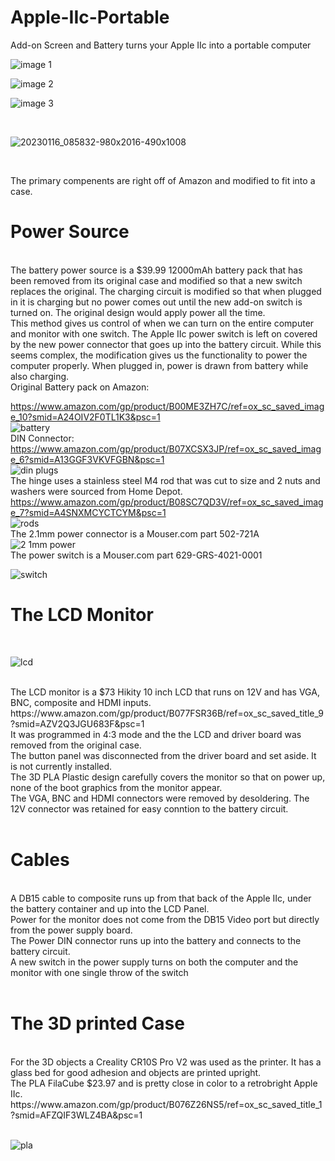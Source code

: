 # Apple-IIc-Portable
Add-on Screen and Battery turns your Apple IIc into a portable computer


![image 1](https://github.com/Retrotink/Apple-IIc-Portable/assets/121696513/9b983372-cd83-4fea-95d5-685a64f4a5f8)



![image 2](https://github.com/Retrotink/Apple-IIc-Portable/assets/121696513/c9f692f5-e383-4bad-9e1a-383163cbb8bf)


![image 3](https://github.com/Retrotink/Apple-IIc-Portable/assets/121696513/efb43599-d311-4666-8013-dde895a5d79e)



<br>

![20230116_085832-980x2016-490x1008](https://github.com/Retrotink/Apple-IIc-Portable/assets/121696513/5bf1e392-3910-4a04-a954-f3e22b9d9920)

<br>





The primary compenents are right off of Amazon and modified to fit into a case. 

# Power Source
<br>
The battery power source is a $39.99 12000mAh battery pack that has been removed from its original case and modified so that a new
switch replaces the original. The charging circuit is modified so that when plugged in it is charging but no power comes out
until the new add-on switch is turned on. The original design would apply power all the time. 
<br>
This method gives us control of when we can turn on the entire computer and monitor with one switch. 
The Apple IIc power switch is left on covered by the new power connector that goes up into the battery circuit.
While this seems complex, the modification gives us the functionality to power the computer properly.
When plugged in, power is drawn from battery while also charging. 
<br>
Original Battery pack on Amazon:<br>

https://www.amazon.com/gp/product/B00ME3ZH7C/ref=ox_sc_saved_image_10?smid=A24OIV2F0TL1K3&psc=1<br>
![battery](https://github.com/Retrotink/Apple-IIc-Portable/assets/121696513/a9d3e836-9a1a-4714-a93c-3011239ed3b9)
<br>
DIN Connector:<br>
https://www.amazon.com/gp/product/B07XCSX3JP/ref=ox_sc_saved_image_6?smid=A13GGF3VKVFGBN&psc=1<br>
![din plugs](https://github.com/Retrotink/Apple-IIc-Portable/assets/121696513/857c583a-b28f-4358-a85d-90f33f17fa44)
<br>
The hinge uses a stainless steel M4 rod that was cut to size and 2 nuts and washers were sourced from Home Depot.<br>
https://www.amazon.com/gp/product/B08SC7QD3V/ref=ox_sc_saved_image_7?smid=A4SNXMCYCTCYM&psc=1
<br>
![rods](https://github.com/Retrotink/Apple-IIc-Portable/assets/121696513/d97e16ef-14a3-426e-b816-7c678ab1d434)
<br>
The 2.1mm power connector is a Mouser.com part 502-721A<br>
![2 1mm power](https://github.com/Retrotink/Apple-IIc-Portable/assets/121696513/8568b535-69ba-4b3c-8d34-865a5b28b708)
<br>
The power switch is a Mouser.com part 629-GRS-4021-0001<br>

![switch](https://github.com/Retrotink/Apple-IIc-Portable/assets/121696513/13f11f29-1b73-41d5-8f9c-437f35facc00)
<br>


# The LCD Monitor
<br>

![lcd](https://github.com/Retrotink/Apple-IIc-Portable/assets/121696513/67a3100f-efa0-427c-bdc9-858c63eba467)

<br>
The LCD monitor is a $73 Hikity 10 inch LCD that runs on 12V and has VGA, BNC, composite and HDMI inputs. <br>
https://www.amazon.com/gp/product/B077FSR36B/ref=ox_sc_saved_title_9?smid=AZV2Q3JGU683F&psc=1<br>
It was programmed in 4:3 mode and the the LCD and driver board was removed from the original case.<br>
The button panel was disconnected from the driver board and set aside. It is not currently installed.<br>
The 3D PLA Plastic design carefully covers the monitor so that on power up, none of the boot graphics from the monitor appear.<br>
The VGA, BNC and HDMI connectors were removed by desoldering. The 12V connector was retained for easy conntion to the battery circuit.<br>
<br>

# Cables
<br>
A DB15 cable to composite runs up from that back of the Apple IIc, under the battery container and up into the LCD Panel.<br>
Power for the monitor does not come from the DB15 Video port but directly from the power supply board.<br>
The Power DIN connector runs up into the battery and connects to the battery circuit.<br>
A new switch in the power supply turns on both the computer and the monitor with one single throw of the switch<br>
<br>

# The 3D printed Case
<br>
For the 3D objects a Creality CR10S Pro V2 was used as the printer. It has a glass bed for good adhesion and objects are printed upright.<br>
The PLA FilaCube $23.97 and is pretty close in color to a retrobright Apple IIc.<br>
https://www.amazon.com/gp/product/B076Z26NS5/ref=ox_sc_saved_title_1?smid=AFZQIF3WLZ4BA&psc=1<br>
<br>

![pla](https://github.com/Retrotink/Apple-IIc-Portable/assets/121696513/6c475115-b0e5-4555-ba7e-fc14b3c13fac)

